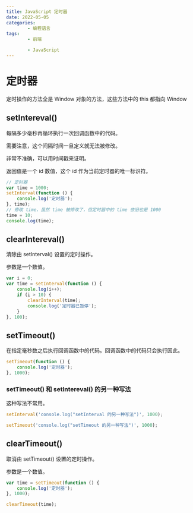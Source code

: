 ```yaml
---
title: JavaScript 定时器
date: 2022-05-05
categories:
        - 编程语言
tags:
        - 前端

        - JavaScript
---
```


# 定时器

定时操作的方法全是 Window 对象的方法，这些方法中的 this 都指向 Window

## setIntereval()

每隔多少毫秒再循环执行一次回调函数中的代码。

需要注意，这个间隔时间一旦定义就无法被修改。

非常不准确，可以用时间戳来证明。

返回值是一个 id 数值，这个 id 作为当前定时器的唯一标识符。

```js
// 定时器
var time = 1000;
setInterval(function () {
	console.log('定时器');
}, time);
// 修改 time，虽然 time 被修改了，但定时器中的 time 依旧也是 1000
time = 10;
console.log(time);
```

## clearIntereval()

清除由 setInterval() 设置的定时操作。

参数是一个数值。

```js
var i = 0;
var time = setInterval(function () {
	console.log(i++);
	if (i > 10) {
		clearInterval(time);
		console.log('定时器已暂停');
	}
}, 100);
```

## setTimeout()

在指定毫秒数之后执行回调函数中的代码。回调函数中的代码只会执行因此。

```js
setTimeout(function () {
	console.log('定时器');
}, 1000);
```

### setTimeout() 和 setIntereval() 的另一种写法

这种写法不常用。

```js
setInterval('console.log("setInterval 的另一种写法")', 1000);

setTimeout('console.log("setTimeout 的另一种写法")', 1000);
```

## clearTimeout()

取消由 setTimeout() 设置的定时操作。

参数是一个数值。

```js
var time = setTimeout(function () {
	console.log('定时器');
}, 1000);

clearTimeout(time);
```

###
